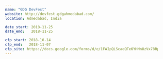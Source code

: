 ```yaml
---
name: "GDG DevFest"
website: http://devfest.gdgahmedabad.com/
location: Admedabad, India

date_start: 2018-11-25
date_end:   2018-11-25

cfp_start: 2018-10-14
cfp_end:   2018-11-07
cfp_site: https://docs.google.com/forms/d/e/1FAIpQLScaeQTe6YHNnUzVx78RpYQ9VpzI7FTg8guE3Yh3z1ovJfaPYw/viewform
---
```

